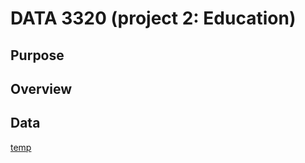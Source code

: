 # DATA 3320 (project 2: Education)

## Purpose

## Overview

## Data

[temp](https://www.dropbox.com/s/lkl5nvcdmwyoban/ccd_sch_029_1617_w_1a_11212017.csv?dl=0)
